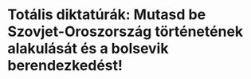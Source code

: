 # Totális diktatúrák: Mutasd be Szovjet-Oroszország történetének alakulását és a bolsevik berendezkedést!